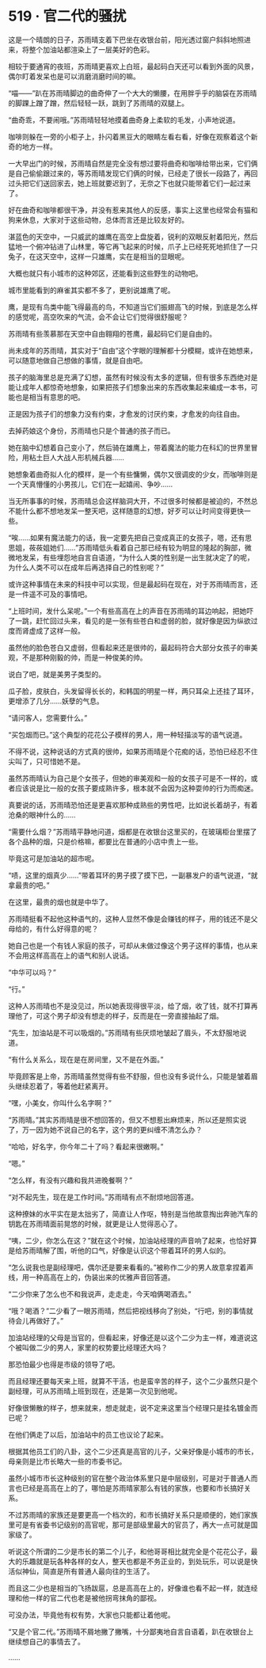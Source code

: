 # 519 · 官二代的骚扰

这是一个晴朗的日子，苏雨晴支着下巴坐在收银台前，阳光透过窗户斜斜地照进来，将整个加油站都渲染上了一层美好的色彩。

相较于要通宵的夜班，苏雨晴更喜欢上白班，最起码白天还可以看到外面的风景，偶尔盯着发呆也是可以消磨消磨时间的嘛。

“喵——”趴在苏雨晴脚边的曲奇伸了一个大大的懒腰，在用胖乎乎的脑袋在苏雨晴的脚踝上蹭了蹭，然后轻轻一跃，跳到了苏雨晴的双腿上。

“曲奇乖，不要闹哦。”苏雨晴轻轻地摸着曲奇身上柔软的毛发，小声地说道。

咖啡则躲在一旁的小柜子上，扑闪着黑豆大的眼睛左看右看，好像在观察着这个新奇的地方一样。

一大早出门的时候，苏雨晴自然是完全没有想过要将曲奇和咖啡给带出来，它们俩是自己偷偷跟过来的，等苏雨晴发现它们俩的时候，已经走了很长一段路了，再回过头把它们送回家去，她上班就要迟到了，无奈之下也就只能带着它们一起过来了。

好在曲奇和咖啡都很干净，并没有惹来其他人的反感，事实上这里也经常会有猫和狗来休息，大家对于这些动物，总体而言还是比较友好的。

湛蓝色的天空中，一只威武的雄鹰在高空上盘旋着，锐利的双眼反射着阳光，然后猛地一个俯冲钻进了山林里，等它再飞起来的时候，爪子上已经死死地抓住了一只兔子，在这天空中，这样一只雄鹰，实在是相当的显眼呢。

大概也就只有小城市的这种郊区，还能看到这些野生的动物吧。

城市里能看到的麻雀其实都不多了，更别说雄鹰了呢。

鹰，是现有鸟类中能飞得最高的鸟，不知道当它们振翅高飞的时候，到底是怎么样的感觉呢，高空吹来的气流，会不会让它们觉得很舒服呢？

苏雨晴有些羡慕那在天空中自由翱翔的苍鹰，最起码它们是自由的。

尚未成年的苏雨晴，其实对于“自由”这个字眼的理解都十分模糊，或许在她想来，可以随意地做自己想做的事情，就是自由吧。

孩子的脑海里总是充满了幻想，虽然有时候没有太多的逻辑，但有很多东西绝对是能让成年人都惊奇地想象，如果把孩子们想象出来的东西收集起来编成一本书，可能也是相当有意思的吧。

正是因为孩子们的想象力没有约束，才愈发的讨厌约束，才愈发的向往自由。

去掉药娘这个身份，苏雨晴也只是个普通的孩子而已。

她在脑中幻想着自己变小了，然后骑在雄鹰上，带着魔法的能力在科幻的世界里冒险，用粘土巨人大战人形机械兵器……

她想象着曲奇拟人化的模样，是一个有些慵懒，偶尔又很调皮的少女，而咖啡则是一个天真懵懂的小男孩儿，它们在一起嬉闹、争吵……

当无所事事的时候，苏雨晴总会这样脑洞大开，不过很多时候都是被迫的，不然总不能什么都不想地发呆一整天吧，这样随意的幻想，好歹可以让时间变得更快一些。

“唉……如果有魔法能力的话，我一定要先把自己变成真正的女孩子，嗯，还有思思姐，莜莜姐她们……”苏雨晴低头看着自己那已经有较为明显的隆起的胸部，微微地发呆，有些埋怨地自言自语道，“为什么人类的性别是一出生就决定了的呢，为什么人类不可以在成年后再选择自己的性别呢？”

或许这种事情在未来的科技中可以实现，但是最起码在现在，对于苏雨晴而言，还是一件遥不可及的事情吧。

“上班时间，发什么呆呢。”一个有些高高在上的声音在苏雨晴的耳边响起，把她吓了一跳，赶忙回过头来，看见的是一张有些苍白和虚弱的脸，就好像是因为纵欲过度而肾虚成了这样一般。

虽然他的脸色苍白又虚弱，但看起来还是很帅的，最起码符合大部分女孩子的审美观，不是那种刚毅的帅，而是一种俊美的帅。

说白了吧，就是美男子类型的。

瓜子脸，皮肤白，头发留得长长的，和韩国的明星一样，两只耳朵上还挂了耳环，更增添了几分……妖孽的气息。

“请问客人，您需要什么。”

“买包烟而已。”这个典型的花花公子模样的男人，用一种轻描淡写的语气说道。

不得不说，这种说话的方式真的很帅，如果苏雨晴是个花痴的话，恐怕已经忍不住尖叫了，只可惜她不是。

虽然苏雨晴认为自己是个女孩子，但她的审美观和一般的女孩子可是不一样的，或者应该说是比一般的女孩子要成熟许多，根本就不会因为这种耍帅的行为而痴迷。

真要说的话，苏雨晴恐怕还是更喜欢那种成熟些的男性吧，比如说长着胡子，有着沧桑的眼神什么的……

“需要什么烟？”苏雨晴平静地问道，烟都是在收银台这里买的，在玻璃柜台里摆了各个品种的烟，只是价格嘛，都要比在普通的小店中贵上一些。

毕竟这可是加油站的超市呢。

“啧，这里的烟真少……”带着耳环的男子摸了摸下巴，一副暴发户的语气说道，“就拿最贵的吧。”

在这里，最贵的烟也就是中华了。

苏雨晴挺看不起他这种语气的，这种人显然不像是会赚钱的样子，用的钱还不是父母给的，有什么好得意的呢？

她自己也是一个有钱人家庭的孩子，可却从未做过像这个男子这样的事情，也从来不会用这样高高在上的语气和别人说话。

“中华可以吗？”

“行。”

这种人苏雨晴也不是没见过，所以她表现得很平淡，给了烟，收了钱，就不打算再理他了，可这个男子却没有想走的样子，反而是在一旁直接抽起了烟。

“先生，加油站是不可以吸烟的。”苏雨晴有些厌烦地皱起了眉头，不太舒服地说道。

“有什么关系么，现在是在房间里，又不是在外面。”

毕竟顾客是上帝，苏雨晴虽然觉得有些不舒服，但也没有多说什么，只能是皱着眉头继续忍着了，等着他赶紧离开。

“嘿，小美女，你叫什么名字啊？”

“苏雨晴。”其实苏雨晴是很不想回答的，但又不想惹出麻烦来，所以还是照实说了，万一因为她不说自己的名字，这个男的更纠缠不清怎么办？

“哈哈，好名字，你今年二十了吗？看起来很嫩啊。”

“嗯。”

“怎么样，有没有兴趣和我共进晚餐啊？”

“对不起先生，现在是工作时间。”苏雨晴有点不耐烦地回答道。

这种撩妹的水平实在是太拙劣了，简直让人作呕，特别是当他故意掏出奔驰汽车的钥匙在苏雨晴面前晃悠的时候，就更是让人觉得恶心了。

“咦，二少，你怎么在这？”就在这个时候，加油站经理的声音响了起来，也恰好算是给苏雨晴解了围，听他的口气，好像是认识这个带着耳环的男人似的。

“怎么说我也是副经理吧，偶尔还是要来看看的。”被称作二少的男人故意拿捏着声线，用一种高高在上的，伪装出来的优雅声音回答道。

“二少你来了怎么也不和我说声，走走走，今天咱俩喝酒去。”

“哦？喝酒？”二少看了一眼苏雨晴，然后把视线移向了别处，“行吧，别的事情就待会儿再做好了。”

加油站经理的父母是当官的，但看起来，好像还是以这个二少为主一样，难道说这个被叫做二少的男人，家里的权势要比经理还大吗？

那恐怕最少也得是市级的领导了吧。

而且经理还要每天来上班，就算不干活，也是蛮辛苦的样子，这个二少虽然只是个副经理，可从苏雨晴上班到现在，还是第一次见到他呢。

好像很懒散的样子，想来就来，想走就走，说不定来这里当个经理只是挂名镀金而已呢？

在他们俩走了以后，加油站中的员工也议论了起来。

根据其他员工们的八卦，这个二少还真是高官的儿子，父亲好像是小城市的市长，母亲则是比市长略大一些的市委书记。

虽然小城市市长这种级别的官在整个政治体系里只是中层级别，可是对于普通人而言也已经是高高在上的了，哪怕是苏雨晴家那么有钱的家族，也要和市长搞好关系。

不过苏雨晴的家族还是要更高一个档次的，和市长搞好关系只是顺便的，她们家族里可是有省委书记级别的高官呢，那可是部级里最大的官员了，再大一点可就是国家级了。

听说这个所谓的二少是市长的第二个儿子，和他哥哥相比就完全是个花花公子，最大的乐趣就是玩各种各样的女人，整天也都是不务正业的，到处玩乐，可以说是快活似神仙，简直是所有普通人最向往的生活了。

而且这二少也是相当的飞扬跋扈，总是高高在上的，好像谁也看不起一样，就连经理和他一样的官二代也老是被他拐弯抹角的鄙视。

可没办法，毕竟他有权有势，大家也只能都让着他呢。

“又是个官二代。”苏雨晴不屑地撇了撇嘴，十分鄙夷地自言自语着，趴在收银台上继续想自己的事情去了。

……
